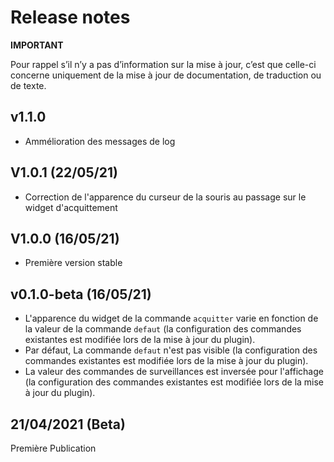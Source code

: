 # Release notes

**IMPORTANT**

Pour rappel s’il n’y a pas d’information sur la mise à jour, c’est que celle-ci concerne uniquement de la mise à jour de documentation, de traduction ou de texte.

## v1.1.0 ##
+ Ammélioration des messages de log

## V1.0.1 (22/05/21)
+ Correction de l'apparence du curseur de la souris au passage sur le widget d'acquittement

## V1.0.0 (16/05/21)
+ Première version stable

## v0.1.0-beta (16/05/21)
+ L'apparence du widget de la commande `acquitter` varie en fonction de la valeur de la commande `defaut` (la configuration des commandes existantes est modifiée lors de la mise à jour du plugin).
+ Par défaut, La commande `defaut` n'est pas visible (la configuration des commandes existantes est modifiée lors de la mise à jour du plugin).
+ La valeur des commandes de surveillances est inversée pour l'affichage (la configuration des commandes existantes est modifiée lors de la mise à jour du plugin).

## 21/04/2021 (Beta)
Première Publication
